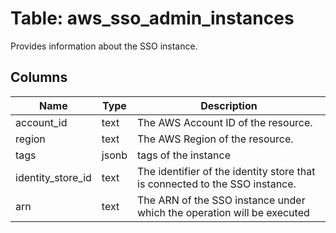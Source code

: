 
# Table: aws_sso_admin_instances
Provides information about the SSO instance.
## Columns
| Name        | Type           | Description  |
| ------------- | ------------- | -----  |
|account_id|text|The AWS Account ID of the resource.|
|region|text|The AWS Region of the resource.|
|tags|jsonb|tags of the instance|
|identity_store_id|text|The identifier of the identity store that is connected to the SSO instance.|
|arn|text|The ARN of the SSO instance under which the operation will be executed|
